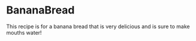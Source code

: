 # BananaBread

This recipe is for a banana bread that is very delicious and is sure to make mouths water!
